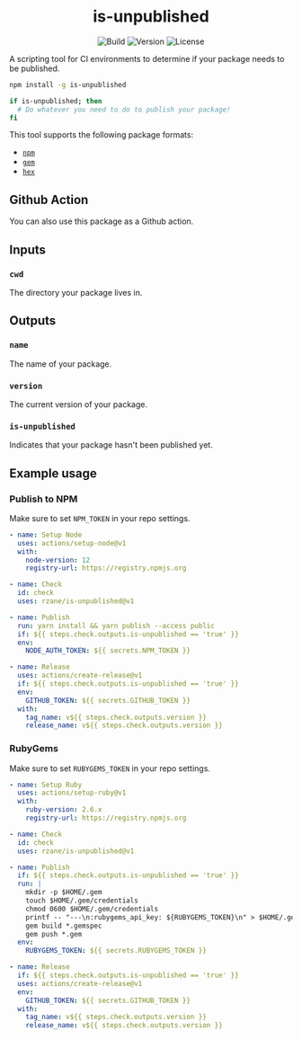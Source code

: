 <h1 align="center">is-unpublished</h1>

<div align="center">

![Build](https://github.com/rzane/is-unpublished/workflows/CI/badge.svg)
![Version](https://img.shields.io/npm/v/is-unpublished)
![License](https://img.shields.io/npm/l/is-unpublished)

</div>

A scripting tool for CI environments to determine if your package needs to be published.

```bash
npm install -g is-unpublished

if is-unpublished; then
  # Do whatever you need to do to publish your package!
fi
```

This tool supports the following package formats:

- [`npm`](https://npmjs.org)
- [`gem`](https://rubygems.org)
- [`hex`](https://hex.pm)

## Github Action

You can also use this package as a Github action.

## Inputs

### `cwd`

The directory your package lives in.

## Outputs

### `name`

The name of your package.

### `version`

The current version of your package.

### `is-unpublished`

Indicates that your package hasn't been published yet.

## Example usage

### Publish to NPM

Make sure to set `NPM_TOKEN` in your repo settings.

```yaml
- name: Setup Node
  uses: actions/setup-node@v1
  with:
    node-version: 12
    registry-url: https://registry.npmjs.org

- name: Check
  id: check
  uses: rzane/is-unpublished@v1

- name: Publish
  run: yarn install && yarn publish --access public
  if: ${{ steps.check.outputs.is-unpublished == 'true' }}
  env:
    NODE_AUTH_TOKEN: ${{ secrets.NPM_TOKEN }}

- name: Release
  uses: actions/create-release@v1
  if: ${{ steps.check.outputs.is-unpublished == 'true' }}
  env:
    GITHUB_TOKEN: ${{ secrets.GITHUB_TOKEN }}
  with:
    tag_name: v${{ steps.check.outputs.version }}
    release_name: v${{ steps.check.outputs.version }}
```

### RubyGems

Make sure to set `RUBYGEMS_TOKEN` in your repo settings.

```yaml
- name: Setup Ruby
  uses: actions/setup-ruby@v1
  with:
    ruby-version: 2.6.x
    registry-url: https://registry.npmjs.org

- name: Check
  id: check
  uses: rzane/is-unpublished@v1

- name: Publish
  if: ${{ steps.check.outputs.is-unpublished == 'true' }}
  run: |
    mkdir -p $HOME/.gem
    touch $HOME/.gem/credentials
    chmod 0600 $HOME/.gem/credentials
    printf -- "---\n:rubygems_api_key: ${RUBYGEMS_TOKEN}\n" > $HOME/.gem/credentials
    gem build *.gemspec
    gem push *.gem
  env:
    RUBYGEMS_TOKEN: ${{ secrets.RUBYGEMS_TOKEN }}

- name: Release
  if: ${{ steps.check.outputs.is-unpublished == 'true' }}
  uses: actions/create-release@v1
  env:
    GITHUB_TOKEN: ${{ secrets.GITHUB_TOKEN }}
  with:
    tag_name: v${{ steps.check.outputs.version }}
    release_name: v${{ steps.check.outputs.version }}
```
